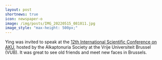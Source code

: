 ```yaml
---
layout: post
shortnews: true
icon: newspaper-o
image: /img/posts/IMG_20220515_081011.jpg
image_style: "max-height: 500px;"
---
```


Ying was invited to speak at the [12th International Scientific Conference on AKU](https://akusociety.org/aku-scientific-conference-may-2022-brussels/), hosted by the Alkaptonuria Society at the Vrije Universiteit Brussel (VUB). It was great to see old friends and meet new faces in Brussels.

